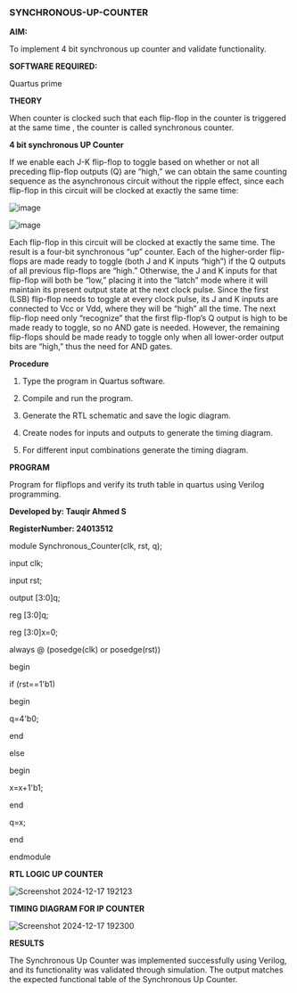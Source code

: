 ### SYNCHRONOUS-UP-COUNTER

**AIM:**

To implement 4 bit synchronous up counter and validate functionality.

**SOFTWARE REQUIRED:**

Quartus prime

**THEORY**

When counter is clocked such that each flip-flop in the counter is triggered at the same time , the counter is called synchronous counter.

**4 bit synchronous UP Counter**

If we enable each J-K flip-flop to toggle based on whether or not all preceding flip-flop outputs (Q) are “high,” we can obtain the same counting sequence as the asynchronous circuit without the ripple effect, since each flip-flop in this circuit will be clocked at exactly the same time:

![image](https://github.com/naavaneetha/SYNCHRONOUS-UP-COUNTER/assets/154305477/d5db3fa0-e413-404c-b80e-b2f39d82e7e8)


![image](https://github.com/naavaneetha/SYNCHRONOUS-UP-COUNTER/assets/154305477/52cb61eb-d04b-442d-810c-31185a68410b)

Each flip-flop in this circuit will be clocked at exactly the same time.
The result is a four-bit synchronous “up” counter. Each of the higher-order flip-flops are made ready to toggle (both J and K inputs “high”) if the Q outputs of all previous flip-flops are “high.”
Otherwise, the J and K inputs for that flip-flop will both be “low,” placing it into the “latch” mode where it will maintain its present output state at the next clock pulse.
Since the first (LSB) flip-flop needs to toggle at every clock pulse, its J and K inputs are connected to Vcc or Vdd, where they will be “high” all the time.
The next flip-flop need only “recognize” that the first flip-flop’s Q output is high to be made ready to toggle, so no AND gate is needed.
However, the remaining flip-flops should be made ready to toggle only when all lower-order output bits are “high,” thus the need for AND gates.

**Procedure**

1. Type the program in Quartus software.

2. Compile and run the program.

3. Generate the RTL schematic and save the logic diagram.

4. Create nodes for inputs and outputs to generate the timing diagram.

5. For different input combinations generate the timing diagram.

**PROGRAM**

Program for flipflops and verify its truth table in quartus using Verilog programming. 

**Developed by: Tauqir Ahmed S**

**RegisterNumber: 24013512**

module Synchronous_Counter(clk, rst, q);

 input clk;
 
 input rst;
 
 output [3:0]q;

reg [3:0]q;

reg [3:0]x=0;

always @ (posedge(clk) or posedge(rst))

begin

if (rst==1'b1)

begin

q=4'b0;

end

else

begin

x=x+1'b1;

end

q=x;

end

endmodule

**RTL LOGIC UP COUNTER**

![Screenshot 2024-12-17 192123](https://github.com/user-attachments/assets/d64a28b2-0c7d-484c-80e9-d449936fc3fc)

**TIMING DIAGRAM FOR IP COUNTER**

![Screenshot 2024-12-17 192300](https://github.com/user-attachments/assets/4062316e-0dc3-45b9-8007-739e1fc90faf)

**RESULTS**

The Synchronous Up Counter was implemented successfully using Verilog, and its functionality was validated through simulation. The output matches the expected functional table of the Synchronous Up Counter.

